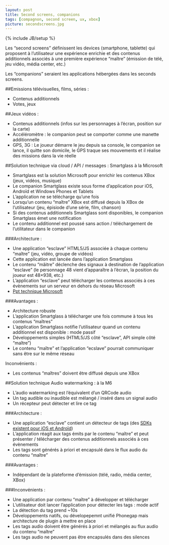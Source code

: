```yaml
---
layout: post
title: Second screens, companions
tags: [compagnon, second screen, ux, xbox]
picture: secondscreens.jpg
---
```

{% include JB/setup %}

Les “second screens” définissent les devices (smartphone, tablette) qui proposent à l’utilisateur une expérience enrichie et des contenus additionnels associés à une première expérience “maître” (émission de télé, jeu vidéo, média center, etc.)

Les “companions” seraient les applications hébergées dans les seconds screens.

##Emissions télévisuelles, films, séries : 
- Contenus additionnels
- Votes, jeux

##Jeux vidéos : 
- Contenus additionnels (infos sur les personnages à l’écran, position sur la carte)
- Accéléromètre : le companion peut se comporter comme une manette additionnelle
- GPS, 3G : Le joueur démarre le jeu depuis sa console, le companion se lance, il quitte son domicile, le GPS traque ses mouvements et il réalise des missions dans la vie réelle

##Solution technique via cloud / API / messages : Smartglass à la Microsoft
- Smartglass est la solution Microsoft pour enrichir les contenus XBox (jeux, vidéos, musique)
- Le companion Smartglass existe sous forme d’application pour iOS, Androïd et Windows Phones et Tablets
- L’application ne se télécharge qu’une fois
- Lorsqu’un contenu “maître” XBox est diffusé depuis la XBox de l’utilisateur (jeu, épisiode d’une série, film, chanson)
- Si des contenus additionnels Smartglass sont disponibles, le companion Smartglass émet une notification
- Le contenu additionnel est poussé sans action / téléchargement de l’utilitateur dans le companion

###Architecture :
- Une application “esclave” HTML5/JS associée à chaque contenu “maître” (jeu, vidéo, groupe de vidéos)
- Cette application est lancée dans l’application Smartglass
- Le contenu “mâitre” déclenche des signaux à destination de l’application “esclave” (le personnage 48 vient d’apparaître à l’écran, la position du joueur est 48×938, etc.)
- L’application “esclave” peut télécharger les contenus associés à ces évènements sur un serveur en dehors du réseau Microsoft
- [Ppt technique Microsoft]( http://ge.tt/7iaCpwc)

###Avantages :
- Architecture robuste
- L’application Smartglass à télécharger une fois commune à tous les contenus “maîtres”
- L’application Smartglass notifie l’utilisateur quand un contenu additionnel est disponible : mode passif
- Développements simples (HTML5/JS côté “esclave”, API simple côté “maître”)
- Le contenu “maître” et l’application “ecslave” pourrait communiquer sans être sur le même réseau

Inconvénients :
- Les contenus “maîtres” doivent être diffusé depuis une XBox

##Solution technique Audio watermarking : à la M6
- L’audio watermarking est l’équivalent d’un QRCode audio
- Un tag audible ou inaudible est mélangé / inséré dans un signal audio
- Un récepteur peut détecter et lire ce tag

###Architecture :
- Une application “esclave” contient un détecteur de tags (des [SDKs existent pour iOS et Androïd](http://intrasonics.com))
- L’application réagit aux tags émits par le contenu “maître” et peut présenter / télécharger des contenus additionnels associés à ces évènements
- Les tags sont générés à priori et encapsulé dans le flux audio du contenu “maître”

###Avantages :
- Indépendant de la plateforme d’émission (télé, radio, média center, XBox)

###Inconvénients :
- Une application par contenu “maître” à développer et télécharger
- L’utilisateur doit lancer l’application pour détecter les tags : mode actif
- La détection du tag prend ~10s
- Développements natifs, ou dévelopepemnt unifié Phonegap mais architecture de plugin à mettre en place
- Les tags audio doivent être générés à priori et mélangés au flux audio du contenu “maître”
- Les tags audio ne peuvent pas être encapsulés dans des silences